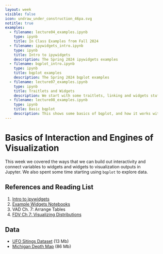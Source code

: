 ```yaml
---
layout: week
visible: false
icon: undraw_under_construction_46pa.svg
notitle: true
examples:
  - filename: lecture04_examples.ipynb
    type: ipynb
    title: In Class Examples from Fall 2024
  - filename: ipywidgets_intro.ipynb
    type: ipynb
    title: Intro to ipywidgets
    description: The Spring 2024 ipywidgets examples
  - filename: bqplot_intro.ipynb
    type: ipynb
    title: bqplot examples
    description: The Spring 2024 bqplot examples
  - filename: lecture07_examples.ipynb
    type: ipynb
    title: Traitlets and Widgets
    description: We start with some traitlets, linking and widgets stuff, and then move toward matplotlib and linking multiple widgets together
  - filename: lecture08_examples.ipynb
    type: ipynb
    title: Basic bqplot
    description: This shows some basics of bqplot, and how it works with traits and widgets
---
```


# Basics of Interaction and Engines of Visualization

This week we covered the ways that we can build out interactivity and connect
variables to widgets and widgets to visualization outputs in Jupyter.  We also
spent some time starting using `bqplot` to explore data.

## References and Reading List

 1. [Intro to ipywidgets](https://ipywidgets.readthedocs.io/en/latest/examples/Widget%20Basics.html)
 2. [Example Widgets Notebooks](https://github.com/jupyter-widgets/ipywidgets/blob/master/docs/source/examples/Index.ipynb)
 3. VAD Ch. 7: Arrange Tables 
 4. [FDV Ch 7: Visualizing Distributions](https://serialmentor.com/dataviz/histograms-density-plots.html)

## Data

 * [UFO Sitings Dataset](https://uiuc-ischool-dataviz.github.io/spring2019online/week04/data/ufo-scrubbed-geocoded-time-standardized-00.csv) (13 Mb)
 * [Michigan Depth Map](https://uiuc-ischool-dataviz.github.io/spring2019online/week05/data/michigan_lld.flt) (86 Mb)
